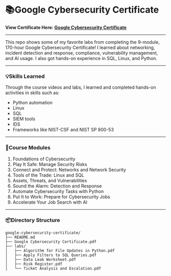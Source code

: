 # 📚Google Cybersecurity Certificate

**View Certificate Here: [Google Cybersecurity Certificate](https://www.coursera.org/account/accomplishments/specialization/YJBG3S58LE7F)**

---
This repo shows some of my favorite labs from completing the 9-module, 170-hour Google Cybersecurity Certificate! I learned about networking, incident detection and response, compliance, vulnerability management, and AI usage. I also got hands-on experience in SQL, Linux, and Python.

---

### 💡Skills Learned
Through the course videos and labs, I learned and completed hands-on activities in skills such as:
- Python automation
- Linux
- SQL
- SIEM tools
- IDS
- Frameworks like NIST-CSF and NIST SP 800-53

---
### 📖Course Modules
1. Foundations of Cybersecurity
2. Play It Safe: Manage Security Risks
3. Connect and Protect: Networks and Network Security
4. Tools of the Trade: Linux and SQL
5. Assets, Threats, and Vulnerabilities
6. Sound the Alarm: Detection and Response
7. Automate Cybersecurity Tasks with Python
8. Put It to Work: Prepare for Cybersecurity Jobs
9. Accelerate Your Job Search with AI

---
### 📦Directory Structure
```
google-cybersecurity-certificate/
├── README.md
├── Google Cybersecurity Certificate.pdf
├── labs/
│   ├── Algorithm for File Updates in Python.pdf
│   ├── Apply Filters to SQL Queries.pdf
│   ├── Data Leak Worksheet.pdf
│   ├── Risk Register.pdf
│   └── Ticket Analysis and Escalation.pdf
```
